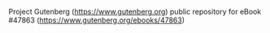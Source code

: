 Project Gutenberg (https://www.gutenberg.org) public repository for eBook #47863 (https://www.gutenberg.org/ebooks/47863)
